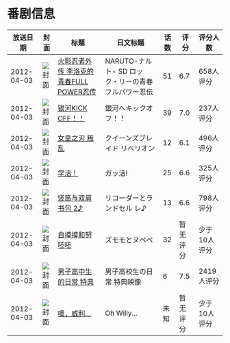# 番剧信息

|放送日期|封面|标题|日文标题|话数|评分|评分人数|
|---|---|---|---|---|---|---|
|2012-04-03|![封面](https://lain.bgm.tv/pic/cover/c/20/6b/28496_wpcoV.jpg)|[火影忍者外传 李洛克的青春FULL POWER忍传](https://bangumi.tv/subject/28496)|NARUTO-ナルト- SD ロック・リーの青春フルパワー忍伝|51|6.7|658人评分|
|2012-04-03|![封面](https://lain.bgm.tv/pic/cover/c/6b/c7/31374_VF8Iv.jpg)|[银河KICK OFF！！](https://bangumi.tv/subject/31374)|銀河へキックオフ！！|39|7.0|237人评分|
|2012-04-03|![封面](https://lain.bgm.tv/pic/cover/c/6f/99/33354_08ZEH.jpg)|[女皇之刃 叛乱](https://bangumi.tv/subject/33354)|クイーンズブレイド リベリオン|12|6.1|496人评分|
|2012-04-03|![封面](https://lain.bgm.tv/pic/cover/c/58/d8/37140_TUb8C.jpg)|[学活！](https://bangumi.tv/subject/37140)|ガッ活!|25|6.6|325人评分|
|2012-04-03|![封面](https://lain.bgm.tv/pic/cover/c/ab/e2/37344_UWV88.jpg)|[竖笛与双肩书包 2♪](https://bangumi.tv/subject/37344)|リコーダーとランドセル レ♪|13|6.6|798人评分|
|2012-04-03|![封面](https://lain.bgm.tv/pic/cover/c/0c/7f/37723_hUR3H.jpg)|[自摸摸和努呸呸](https://bangumi.tv/subject/37723)|ズモモとヌペペ|32|暂无评分|少于10人评分|
|2012-04-03|![封面](https://lain.bgm.tv/pic/cover/c/19/fc/72767_25x5g.jpg)|[男子高中生的日常 特典](https://bangumi.tv/subject/72767)|男子高校生の日常 特典映像|6|7.5|2419人评分|
|2012-04-03|![封面](https://lain.bgm.tv/pic/cover/c/fe/14/506404_UD01G.jpg)|[噢，威利…](https://bangumi.tv/subject/506404)|Oh Willy...|未知|暂无评分|少于10人评分|
